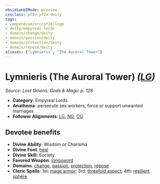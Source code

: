 ```yaml
---
obsidianUIMode: preview
cssclass: pf2e,pf2e-deity
tags:
- compendium/src/pf2e/logm
- deity/empyreal-lords
- domain/change/deity
- domain/passion/deity
- domain/protection/deity
- domain/repose/deity
aliases: ["Lymnieris", "The Auroral Tower"]
---
```

# Lymnieris (The Auroral Tower) *([LG](../../../Rules/traits/lawful-goo-b1.md))*  
*Source: Lost Omens: Gods & Magic p. 128*  

- **Category**: Empyreal Lords
- **Anathema**: persecute sex workers, force or support unwanted marriages
- **Follower Alignments**: [LG](../../../Rules/traits/lawful-goo-b1.md), [NG](../../../Rules/traits/neutral-good-b1.md), [CG](../../../Rules/traits/chaotic-good-b1.md)

## Devotee benefits

- **Divine Ability**: Wisdom or Charisma
- **Divine Font**: [heal](../../spells/heal.md)
- **Divine Skill**: Society
- **Favored Weapon**: [longsword](../../equipment/items/longsword.md)
- **Domains**: [change](../domains.md#Change), [passion](../domains.md#Passion), [protection](../domains.md#Protection), [repose](../domains.md#Repose)
- **Cleric Spells**: 1st: [mage armor](../../spells/mage-armor.md); 3rd: [threefold aspect](../../spells/threefold-aspect-apg.md); 4th: [resilient sphere](../../spells/resilient-sphere.md)